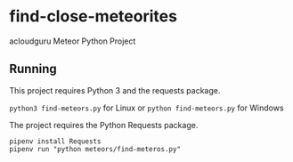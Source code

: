 # find-close-meteorites
acloudguru Meteor Python Project

## Running
This project requires Python 3 and the requests package.

`python3 find-meteors.py` for Linux or `python find-meteors.py` for Windows

The project requires the Python Requests package.

```
pipenv install Requests
pipenv run "python meteors/find-meteros.py" 
